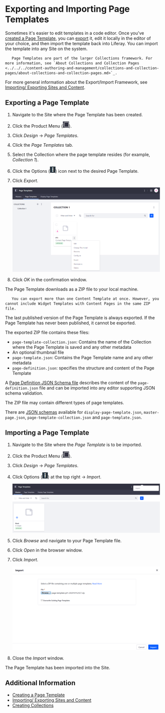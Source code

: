 # Exporting and Importing Page Templates

Sometimes it's easier to edit templates in a code editor. Once you've [created a Page Template](./creating-a-page-template.md), you can [export](../../building-sites/importing-exporting-pages-and-content.md) it, edit it locally in the editor of your choice, and then import the template back into Liferay. You can import the template into any Site on the system. 

```tip::
   Page Templates are part of the larger Collections framework. For more information, see `About Collections and Collection Pages <../../../content-authoring-and-management/collections-and-collection-pages/about-collections-and-collection-pages.md>`_.
```

For more general information about the Export/Import Framework, see [Importing/ Exporting Sites and Content](../../building-sites/importing-exporting-pages-and-content.md).

## Exporting a Page Template

1. Navigate to the Site where the Page Template has been created.
1. Click the Product Menu (![Product Menu](../../../images/icon-product-menu.png)). 
1. Click _Design_ &rarr; _Page Templates_.
1. Click the _Page Templates_ tab.
1. Select the Collection where the page template resides (for example, _Collection 1_).
1. Click the Options (![Options](../../../images/icon-options.png)) icon next to the desired Page Template.
1. Click _Export_.

   ![Click Export to export your Page Template as a Zip.](./exporting-and-importing-page-templates/images/01.png)

1. Click _OK_ in the confirmation window.

The Page Template downloads as a ZIP file to your local machine. 

```tip::
   You can export more than one Content Template at once. However, you cannot include Widget Templates with Content Pages in the same ZIP file.
```

The last published version of the Page Template is always exported. If the Page Template has never been published, it cannot be exported.

The exported ZIP file contains these files: 

* `page-template-collection.json`: Contains the name of the Collection where the Page Template is saved and any other metadata
* An optional thumbnail file
* `page-template.json`: Contains the Page Template name and any other metadata
* `page-definition.json`: specifies the structure and content of the Page Template

A [Page Definition JSON Schema file](https://github.com/liferay/liferay-portal/blob/[$LIFERAY_LEARN_PORTAL_GIT_TAG$]/modules/apps/layout/layout-page-template-api/src/main/resources/com/liferay/layout/page/template/validator/dependencies/page_definition_json_schema.json) describes the content of the `page-definition.json` file and can be imported into any editor supporting JSON schema validation.

The ZIP file may contain different types of page templates. 

There are [JSON schemas](https://github.com/liferay/liferay-portal/tree/[$LIFERAY_LEARN_PORTAL_GIT_TAG$]/modules/apps/layout/layout-page-template-api/src/main/resources/com/liferay/layout/page/template/validator/dependencies) available for `display-page-template.json`, `master-page.json`, `page-template-collection.json` and `page-template.json`.

## Importing a Page Template

1. Navigate to the Site where the _Page Template_ is to be imported.
1. Click the Product Menu (![Product Menu](../../../images/icon-product-menu.png)). 
1. Click _Design_ &rarr; _Page Templates_.
1. Click Options (![Options](../../../images/icon-options.png)) at the top right &rarr; _Import_.

   ![The Import function is located at the top right Options menu.](./exporting-and-importing-page-templates/images/02.png)

1. Click _Browse_ and navigate to your Page Template file. 
1. Click _Open_ in the browser window.
1. Click _Import_.

   ![Page Templates are imported as ZIP files.](./exporting-and-importing-page-templates/images/03.png)

1. Close the _Import_ window.

The Page Template has been imported into the Site.

## Additional Information

* [Creating a Page Template](./creating-a-page-template.md)
* [Importing/ Exporting Sites and Content](../../building-sites/importing-exporting-pages-and-content.md)
* [Creating Collections](../../../content-authoring-and-management/collections-and-collection-pages/creating-collections.md)
